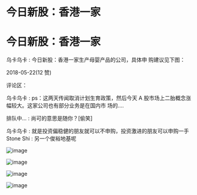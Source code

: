 # 今日新股：香港一家

# 今日新股：香港一家

乌卡乌卡 : 今日新股：香港一家生产母婴产品的公司，具体申 购建议见下图：

2018-05-22(12 赞)

评论区：

乌卡乌卡 : ps：这两天传闻取消计划生育政策，然后今天 A 股市场上二胎概念涨幅较大。这家公司也有部分业务是在国内市 场的....

排队中... : 尚可的意思是随你？[偷笑]

乌卡乌卡 : 就是投资偏稳健的朋友就可以不申购，投资激进的朋友可以申购一手 Stone Shi : 另一个俊裕地基呢

![image](img/Image_755.png)

![image](img/Image_756.png)

![image](img/Image_757.png)

![image](img/Image_758.png)